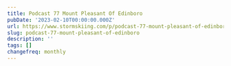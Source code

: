 ```yaml
---
title: Podcast 77 Mount Pleasant Of Edinboro
pubDate: '2023-02-10T00:00:00.000Z'
url: https://www.stormskiing.com/p/podcast-77-mount-pleasant-of-edinboro
slug: podcast-77-mount-pleasant-of-edinboro
description: ''
tags: []
changefreq: monthly
---
```


<!-- Add post content below -->
